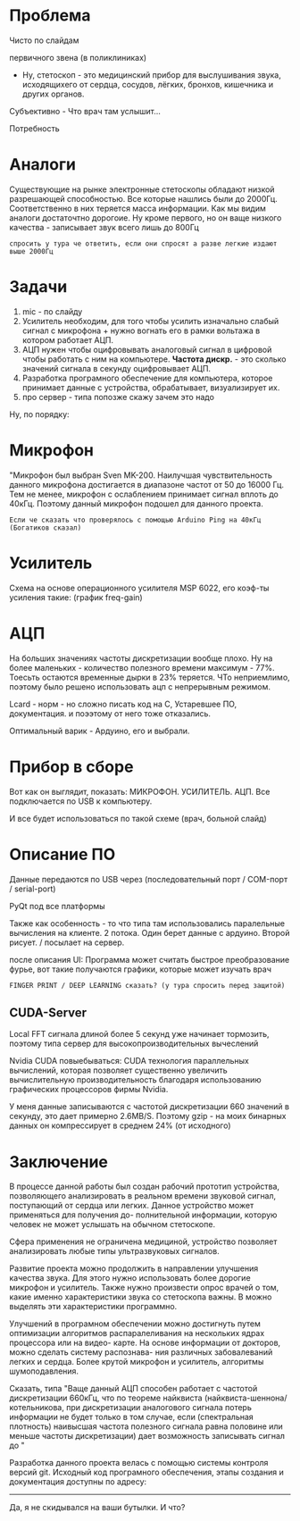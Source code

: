 # Проблема
Чисто по слайдам

первичного звена (в поликлиниках)
+ Ну, стетоскоп - это медицинский прибор для выслушивания звука, исходящихего от сердца, сосудов, лёгких, бронхов, кишечника и других органов. 

Субъективно - Что врач там услышит...

Потребность 

# Аналоги 
Существующие на рынке электронные стетоскопы обладают низкой разрешающей способностью. Все которые нашлись были до 2000Гц. Соответственно в них теряется масса информации. Как мы видим аналоги достаточтно дорогоие. Ну кроме первого, но он ваще низкого качества - записывает звук всего лишь до 800Гц

`спросить у тура че ответить, если они спросят а разве легкие издают выше 2000Гц`

# Задачи
1. mic - по слайду
2. Усилитель необходим, для того чтобы усилить изначально слабый сигнал с микрофона + нужно вогнать его в рамки вольтажа в котором работает АЦП.
3. АЦП нужен чтобы оцифровывать аналоговый сигнал в цифровой чтобы работать с ним на компьютере. **Частота дискр.** - это сколько значений сигнала в секунду оцифровывает АЦП.
4. Разработка програмного обеспечение для компьютера, которое принимает данные с устройства, обрабатывает, визуализирует их.
5. про сервер - типа попозже скажу зачем это надо

Ну, по порядку:

# Микрофон
"Микрофон был выбран Sven MK-200. Наилучшая чувствительность данного микрофона достигается в диапазоне частот от 50 до 16000 Гц. Тем не менее, микрофон с ослаблением принимает сигнал вплоть до 40кГц. Поэтому данный микрофон подошел для данного проекта. 

`Если че сказать что проверялось c помощью Arduino Ping на 40кГц (Богатиков сказал)`

# Усилитель

Схема на основе операционного усилителя MSP 6022, его коэф-ты усиления такие: (график freq-gain)

# АЦП
На больших значениях частоты дискретизации вообще плохо. Ну на более маленьких - количество полезного времени максимум - 77%. Тоесьть остаются временные дырки в 23% теряется. ЧТо неприемлимо, поэтому было решено использовать ацп с непрерывным режимом.

Lcard - норм  - но сложно писать код на С, Устаревшее ПО, документация. и поээтому от него тоже отказались. 

Оптимальный варик - Ардуино, его и выбрали.

# Прибор в сборе
Вот как он выглядит, показать: МИКРОФОН. УСИЛИТЕЛЬ. АЦП. Все подключается по USB к компьютеру.

И все будет использоваться по такой схеме (врач, больной слайд)



# Описание ПО

Данные передаются по USB через (последовательный порт / COM-порт / serial-port)

PyQt под все платформы

Также как особенность - то что типа там использовались паралельные вычисления на клиенте. 2 потока. Один берет данные с ардуино. Второй рисует. / посылает на сервер.

после описания UI:
Программа может считать быстрое преобразование фурье, вот такие получаются графики, которые может изучать врач

`FINGER PRINT / DEEP LEARNING сказать? (у тура спросить перед защитой)`

## CUDA-Server
Local FFT сигнала длиной более 5 секунд уже начинает тормозить, поэтому типа сервер для высокопроизводительных вычеслений

Nvidia CUDA повыебываться: CUDA технология параллельных вычислений, которая позволяет существенно увеличить вычислительную производительность благодаря использованию графических процессоров фирмы Nvidia.

У меня данные записываются с частотой дискретизации 660 значений в секунду, это дает примерно 2.6MB/S. Поэтому gzip - на моих бинарных данных он компрессирует в среднем 24% (от исходного)

# Заключение
В процессе данной работы был создан рабочий прототип устройства, позволяющего анализировать в реальном времени звуковой сигнал, поступающий от сердца или легких. Данное устройство может применяться для получения до- полнительной информации, которую человек не может услышать на обычном стетоскопе.

Сфера применения не ограничена медициной, устройство позволяет анализировать любые типы ультразвуковых сигналов.

Развитие проекта можно продолжить в направлении улучшения качества звука. Для этого нужно использовать более дорогие микрофон и усилитель. Также нужно произвести опрос врачей о том, какие именно характеристики звука со стетоскопа важны. B можно выделять эти характеристики программно.

Улучшений в програмном обеспечении можно достигнуть путем оптимизации алгоритмов распаралеливания на нескольких ядрах процессора или на видео- карте. На основе информации от докторов, можно сделать систему распознава- ния различных забовалеваний легких и сердца. Более крутой микрофон и усилитель, алгоритмы шумоподавления.

Сказать, типа "Ваще данный АЦП способен работает с частотой дискретизации 660кГц, что по теореме найквиста (найквиста-шеннона/котельникова, при дискретизации аналогового сигнала потерь информации не будет только в том случае, если (спектральная плотность) наивысшая частота полезного сигнала равна половине или меньше частоты дискретизации) дает возможность записывать сигнал до "

Разработка данного проекта велась с помощью системы контроля версий git. Исходный код програмного обеспечения, этапы создания и документация доступны по адресу:

---

Да, я не скидывался на ваши бутылки. И что?
